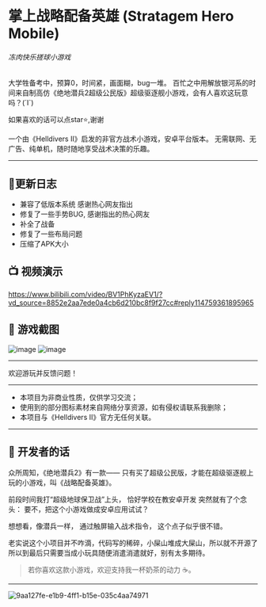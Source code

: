 # 掌上战略配备英雄 (Stratagem Hero Mobile)
###### 冻肉快乐搓球小游戏

大学牲备考中，预算0，时间紧，画面糊，bug一堆。
百忙之中用解放银河系的时间来自制高仿《绝地潜兵2超级公民版》超级驱逐舰小游戏，会有人喜欢这玩意吗？(´I`)

如果喜欢的话可以点star⭐,谢谢

一个由《Helldivers II》启发的非官方战术小游戏，安卓平台版本。
无需联网、无广告、纯单机，随时随地享受战术决策的乐趣。

---
## 📱更新日志
- 兼容了低版本系统 感谢热心网友指出
- 修复了一些手势BUG, 感谢指出的热心网友
- 补全了战备
- 修复了一些布局问题
- 压缩了APK大小


## 📺 视频演示

https://www.bilibili.com/video/BV1PhKyzaEV1/?vd_source=8852e2aa7ede0a4cb6d210bc8f9f27cc#reply114759361895965

## 📸 游戏截图


![image](https://github.com/user-attachments/assets/7f9ccce0-017a-47db-9ddc-fb85be132834)
![image](https://github.com/user-attachments/assets/17c8239a-6572-48bd-99fe-912490df5d03)

---


欢迎游玩并反馈问题！


---

- 本项目为非商业性质，仅供学习交流；
- 使用到的部分图标素材来自网络分享资源，如有侵权请联系我删除；
- 本项目与《Helldivers II》官方无任何关联。


---

## 🧠 开发者的话
众所周知，《绝地潜兵2》有一款——
只有买了超级公民版，才能在超级驱逐舰上玩的小游戏，叫《战略配备英雄》。

前段时间我打“超级地球保卫战”上头， 恰好学校在教安卓开发
突然就有了个念头：
要不，把这个小游戏做成安卓应用试试？

想想看，像潜兵一样，
通过触屏输入战术指令，
这个点子似乎很不错。

老实说这个小项目并不咋滴，代码写的稀碎，小屎山堆成大屎山，所以就不开源了
所以到最后只需要当成小玩具随便消遣消遣就好，别有太多期待。


> 若你喜欢这款小游戏，欢迎支持我一杯奶茶的动力 ☕。
---


![9aa127fe-e1b9-4ff1-b15e-035c4aa74971](https://github.com/user-attachments/assets/accb37e1-195e-448f-8340-51acd550b816)

